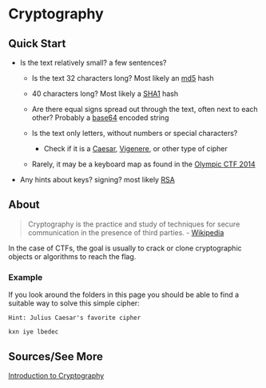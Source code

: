 # Cryptography

## Quick Start

* Is the text relatively small? a few sentences?

    * Is the text 32 characters long? Most likely an [md5](./md5/) hash

    * 40 characters long? Most likely a [SHA1](./sha1/) hash

    * Are there equal signs spread out through the text, often next to each other? Probably a [base64](./base64/) encoded string

    * Is the text only letters, without numbers or special characters?

        * Check if it is a [Caesar](./caesar-cipher/), [Vigenere](./vigenere-cipher/), or other type of cipher

    * Rarely, it may be a keyboard map as found in the [Olympic CTF 2014](https://github.com/ctfs/write-ups/tree/master/olympic-ctf-2014/crypting)

* Any hints about keys? signing? most likely [RSA](./rsa/)


## About

> Cryptography is the practice and study of techniques for secure communication in the presence of third parties. - [Wikipedia](http://en.wikipedia.org/wiki/Cryptography)

In the case of CTFs, the goal is usually to crack or clone cryptographic objects or algorithms to reach the flag.

### Example

If you look around the folders in this page you should be able to find a suitable way to solve this simple cipher:

```
Hint: Julius Caesar's favorite cipher

kxn iye lbedec
```

## Sources/See More

[Introduction to Cryptography](http://www.cs.umd.edu/~waa/414-F11/IntroToCrypto.pdf)
